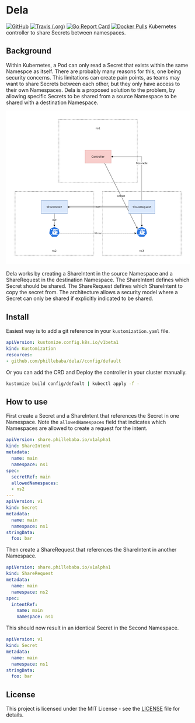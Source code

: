 # Dela
[![GitHub](https://img.shields.io/github/license/phillebaba/dela)](https://github.com/phillebaba/dela)
[![Travis (.org)](https://img.shields.io/travis/phillebaba/dela)](https://travis-ci.org/phillebaba/dela)
[![Go Report Card](https://goreportcard.com/badge/github.com/phillebaba/dela)](https://goreportcard.com/report/github.com/phillebaba/dela)
[![Docker Pulls](https://img.shields.io/docker/pulls/phillebaba/dela)](https://hub.docker.com/r/phillebaba/dela)
Kubernetes controller to share Secrets between namespaces.

## Background
Within Kubernetes, a Pod can only read a Secret that exists within the same Namespce as itself. There are probably many reasons for this, one being security concerns. This limitations can create pain points, as teams may want to share Secrets between each other, but they only have access to their own Namespaces. Dela is a proposed solution to the problem, by allowing specific Secrets to be shared from a source Namespace to be shared with a destination Namespace.

![Overview](./assets/overview.png)

Dela works by creating a ShareIntent in the source Namespace and a ShareRequest in the destination Namespace. The ShareIntent defines which Secret should be shared. The ShareRequest defines which ShareIntent to copy the secret from. The architecture allows a security model where a Secret can only be shared if explicitly indicated to be shared.

## Install
Easiest way is to add a git reference in your `kustomization.yaml` file.
```yaml
apiVersion: kustomize.config.k8s.io/v1beta1
kind: Kustomization
resources:
- github.com/phillebaba/dela//config/default
```

Or you can add the CRD and Deploy the controller in your cluster manually.
```bash
kustomize build config/default | kubectl apply -f -
```

## How to use
First create a Secret and a ShareIntent that references the Secret in one Namespace. Note the `allowedNamespaces` field that indicates which Namespaces are allowed to create a request for the intent.
```yaml
apiVersion: share.phillebaba.io/v1alpha1
kind: ShareIntent
metadata:
  name: main
  namespace: ns1
spec:
  secretRef: main
  allowedNamespaces:
  - ns2
---
apiVersion: v1
kind: Secret
metadata:
  name: main
  namespace: ns1
stringData:
  foo: bar
```

Then create a ShareRequest that references the ShareIntent in another Namespace.
```yaml
apiVersion: share.phillebaba.io/v1alpha1
kind: ShareRequest
metadata:
  name: main
  namespace: ns2
spec:
  intentRef:
    name: main
    namespace: ns1
```

This should now result in an identical Secret in the Second Namespace.
```yaml
apiVersion: v1
kind: Secret
metadata:
  name: main
  namespace: ns1
stringData:
  foo: bar
```

## License
This project is licensed under the MIT License - see the [LICENSE](LICENSE) file for details.
